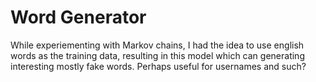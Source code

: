 # Word Generator

While experiementing with Markov chains, I had the idea to use english words as the training data, resulting in this model which can generating interesting mostly fake words. Perhaps useful for usernames and such?


